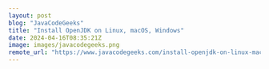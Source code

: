 ```yaml
---
layout: post
blog: "JavaCodeGeeks"
title: "Install OpenJDK on Linux, macOS, Windows"
date: 2024-04-16T08:35:21Z
image: images/javacodegeeks.png
remote_url: "https://www.javacodegeeks.com/install-openjdk-on-linux-macos-windows.html"
---
```

